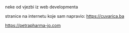 neke od vjezbi iz web developmenta

stranice na internetu koje sam napravio:
https://cuvarica.ba

https://petrapharma-jo.com
